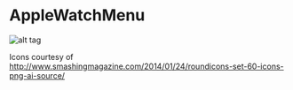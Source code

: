 AppleWatchMenu
==============

![alt tag](https://raw.github.com/patrykens/AppleWatchMenu/master/screenshot.png)


Icons courtesy of http://www.smashingmagazine.com/2014/01/24/roundicons-set-60-icons-png-ai-source/
